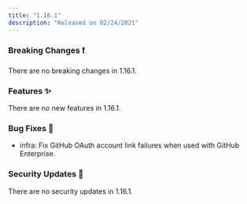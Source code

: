 ```yaml
---
title: "1.16.1"
description: "Released on 02/24/2021"
---
```


### Breaking Changes ❗

There are no breaking changes in 1.16.1.

### Features ✨

There are no new features in 1.16.1.

### Bug Fixes 🐛

- infra: Fix GitHub OAuth account link failures when used with
GitHub Enterprise.

### Security Updates 🔐

There are no security updates in 1.16.1.
